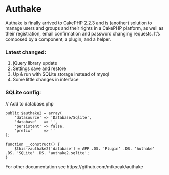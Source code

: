 Authake
============

Authake is finally arrived to CakePHP 2.2.3 and is (another) solution to manage users and groups and their rights in a CakePHP platform, as well as their registration, email confirmation and password changing requests. It’s composed by a component, a plugin, and a helper.

<h3>Latest changed:</h3>
<ol>
<li>jQuery library update
<li>Settings save and restore
<li>Up & run with SQLite storage instead of mysql
<li>Some little changes in interface
</ol>
<p>
<h3>SQLite config:</h3>
// Add to database.php
</p>

	public $authake2 = array(
		'datasource' => 'Database/Sqlite',
		'database'   => '',
		'persistent' => false,
		'prefix'     => ''
	);

	function __construct() {
		$this->authake2['database'] = APP .DS. 'Plugin' .DS. 'Authake' .DS. 'SQLite' .DS. 'authake2.sqlite';
	}

<p>
For other documentation see
https://github.com/mtkocak/authake
</p>
